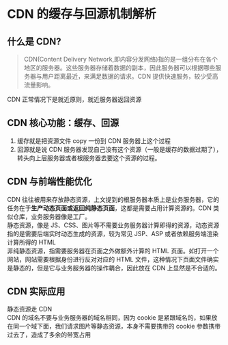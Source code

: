# CDN 的缓存与回源机制解析

## 什么是 CDN?

> CDN(Content Delivery Network,即内容分发网络)指的是一组分布在各个地区的服务器。这些服务器存储着数据的副本，因此服务器可以根据哪些服务器与用户距离最近，来满足数据的请求。CDN 提供快速服务，较少受高流量影响。

CDN 正常情况下是就近原则，就近服务器返回资源

## CDN 核心功能：缓存、回源

1. 缓存就是把资源文件 copy 一份到 CDN 服务器上这个过程
2. 回源就是说 CDN 服务器发现自己没有这个资源（一般是缓存的数据过期了），转头向上层服务器或者根服务器去要这个资源的过程。

## CDN 与前端性能优化

CDN 往往被用来存放静态资源，上文提到的根服务器本质上是业务服务器，它的任务在于**生产动态页面或返回纯静态页面**，这都是需要占用计算资源的。CDN 类似仓库，业务服务器像是工厂。  
静态资源，像是 JS、CSS、图片等不需要业务服务器计算即得的资源，动态资源指的是需要后端实时动态生成的资源，较为常见 JSP、ASP 或者依赖服务端渲染计算所得的 HTML  
非纯静态资源，指需要服务器在页面之外做额外计算的 HTML 页面。如打开一个网站，网站需要根据身份进行反对对应的 HTML 文件，这种情况下页面文件确实是静态的，但是它与业务服务器的操作耦合，因此放在 CDN 上显然是不合适的。

## CDN 实际应用

静态资源走 CDN  
CDN 的域名不要与业务服务器的域名相同，因为 cookie 是紧跟域名的，如果放在同一个域下面，我们请求图片等静态资源，本身不需要携带的 cookie 参数携带过去了，造成了多余的带宽占用
